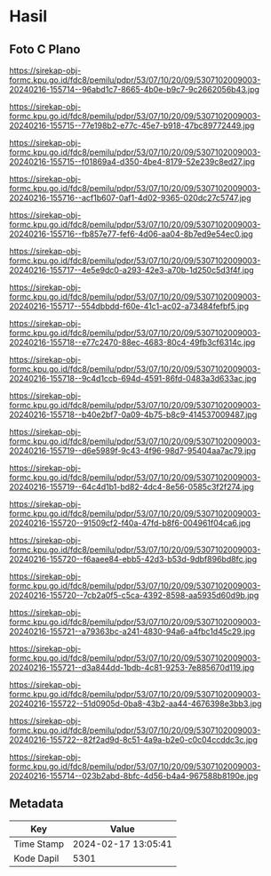 # Hasil

## Foto C Plano

https://sirekap-obj-formc.kpu.go.id/fdc8/pemilu/pdpr/53/07/10/20/09/5307102009003-20240216-155714--96abd1c7-8665-4b0e-b9c7-9c2662056b43.jpg

https://sirekap-obj-formc.kpu.go.id/fdc8/pemilu/pdpr/53/07/10/20/09/5307102009003-20240216-155715--77e198b2-e77c-45e7-b918-47bc89772449.jpg

https://sirekap-obj-formc.kpu.go.id/fdc8/pemilu/pdpr/53/07/10/20/09/5307102009003-20240216-155715--f01869a4-d350-4be4-8179-52e239c8ed27.jpg

https://sirekap-obj-formc.kpu.go.id/fdc8/pemilu/pdpr/53/07/10/20/09/5307102009003-20240216-155716--acf1b607-0af1-4d02-9365-020dc27c5747.jpg

https://sirekap-obj-formc.kpu.go.id/fdc8/pemilu/pdpr/53/07/10/20/09/5307102009003-20240216-155716--fb857e77-fef6-4d06-aa04-8b7ed9e54ec0.jpg

https://sirekap-obj-formc.kpu.go.id/fdc8/pemilu/pdpr/53/07/10/20/09/5307102009003-20240216-155717--4e5e9dc0-a293-42e3-a70b-1d250c5d3f4f.jpg

https://sirekap-obj-formc.kpu.go.id/fdc8/pemilu/pdpr/53/07/10/20/09/5307102009003-20240216-155717--554dbbdd-f60e-41c1-ac02-a73484fefbf5.jpg

https://sirekap-obj-formc.kpu.go.id/fdc8/pemilu/pdpr/53/07/10/20/09/5307102009003-20240216-155718--e77c2470-88ec-4683-80c4-49fb3cf6314c.jpg

https://sirekap-obj-formc.kpu.go.id/fdc8/pemilu/pdpr/53/07/10/20/09/5307102009003-20240216-155718--9c4d1ccb-694d-4591-86fd-0483a3d633ac.jpg

https://sirekap-obj-formc.kpu.go.id/fdc8/pemilu/pdpr/53/07/10/20/09/5307102009003-20240216-155718--b40e2bf7-0a09-4b75-b8c9-414537009487.jpg

https://sirekap-obj-formc.kpu.go.id/fdc8/pemilu/pdpr/53/07/10/20/09/5307102009003-20240216-155719--d6e5989f-9c43-4f96-98d7-95404aa7ac79.jpg

https://sirekap-obj-formc.kpu.go.id/fdc8/pemilu/pdpr/53/07/10/20/09/5307102009003-20240216-155719--64c4d1b1-bd82-4dc4-8e56-0585c3f2f274.jpg

https://sirekap-obj-formc.kpu.go.id/fdc8/pemilu/pdpr/53/07/10/20/09/5307102009003-20240216-155720--91509cf2-f40a-47fd-b8f6-004961f04ca6.jpg

https://sirekap-obj-formc.kpu.go.id/fdc8/pemilu/pdpr/53/07/10/20/09/5307102009003-20240216-155720--f6aaee84-ebb5-42d3-b53d-9dbf896bd8fc.jpg

https://sirekap-obj-formc.kpu.go.id/fdc8/pemilu/pdpr/53/07/10/20/09/5307102009003-20240216-155720--7cb2a0f5-c5ca-4392-8598-aa5935d60d9b.jpg

https://sirekap-obj-formc.kpu.go.id/fdc8/pemilu/pdpr/53/07/10/20/09/5307102009003-20240216-155721--a79363bc-a241-4830-94a6-a4fbc1d45c29.jpg

https://sirekap-obj-formc.kpu.go.id/fdc8/pemilu/pdpr/53/07/10/20/09/5307102009003-20240216-155721--d3a844dd-1bdb-4c81-9253-7e885670d119.jpg

https://sirekap-obj-formc.kpu.go.id/fdc8/pemilu/pdpr/53/07/10/20/09/5307102009003-20240216-155722--51d0905d-0ba8-43b2-aa44-4676398e3bb3.jpg

https://sirekap-obj-formc.kpu.go.id/fdc8/pemilu/pdpr/53/07/10/20/09/5307102009003-20240216-155722--82f2ad9d-8c51-4a9a-b2e0-c0c04ccddc3c.jpg

https://sirekap-obj-formc.kpu.go.id/fdc8/pemilu/pdpr/53/07/10/20/09/5307102009003-20240216-155714--023b2abd-8bfc-4d56-b4a4-967588b8190e.jpg


## Metadata

| Key        | Value               |
| ---------- | ------------------- |
| Time Stamp | 2024-02-17 13:05:41 |
| Kode Dapil | 5301                |



